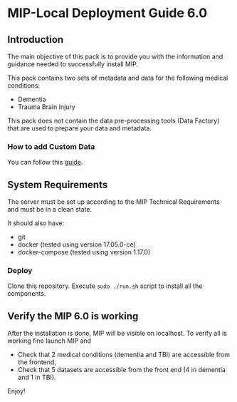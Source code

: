 # MIP-Local Deployment Guide 6.0

## Introduction

The main objective of this pack is to provide you with the information and guidance needed to successfully install MIP.

This pack contains two sets of metadata and data for the following medical conditions:
  - Dementia
  - Trauma Brain Injury

This pack does not contain the data pre-processing tools (Data Factory) that are used to prepare your data and metadata.

### How to add Custom Data

You can follow this <a href="../documentation/NewDataRequirements.md#new-data-requirements">guide</a>.

## System Requirements

The server must be set up according to the MIP Technical Requirements and must be in a clean state.

It should also have:
  - git
  - docker (tested using version 17.05.0-ce)
  - docker-compose (tested using version 1.17.0)

### Deploy

Clone this repository.
Execute `sudo ./run.sh` script to install all the components.

## Verify the MIP 6.0 is working
After the installation is done, MIP will be visible on localhost.  To verify all is working fine launch MIP and
  - Check that 2 medical conditions (dementia and TBI) are accessible from the frontend,
  - Check that 5 datasets are accessible from the front end (4 in dementia and 1 in TBI).

Enjoy!
